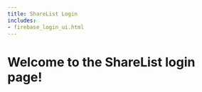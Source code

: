 ```yaml
---
title: ShareList Login
includes:
- firebase_login_ui.html
---
```


# Welcome to the ShareList login page!

<div class="user-logged-in" style="display: none;" markdown="1">

You are already logged in.
[Click here to continue](/).

Or sign out: 
[Sign out](javascript:firebase.auth().signOut(); void(0);)

</div>

<div class="user-logged-out" style="display: none;" markdown="1">

<div id="firebaseui-auth-container"></div>

</div>

